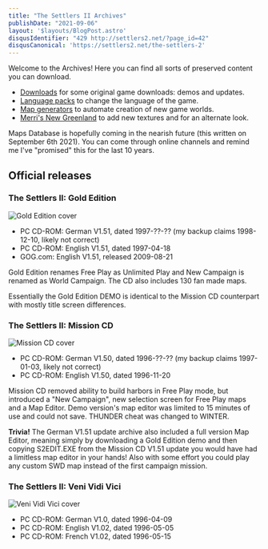 ```yaml
---
title: "The Settlers II Archives"
publishDate: "2021-09-06"
layout: '$layouts/BlogPost.astro'
disqusIdentifier: "429 http://settlers2.net/?page_id=42"
disqusCanonical: 'https://settlers2.net/the-settlers-2'
---
```


Welcome to the Archives! Here you can find all sorts of preserved content you can download.

- [Downloads](/archives/downloads) for some original game downloads: demos and updates.
- [Language packs](/archives/language-packs) to change the language of the game.
- [Map generators](/archives/map-generators) to automate creation of new game worlds.
- [Merri's New Greenland](/archives/texture-set-new-greenland) to add new textures and for an alternate look.

Maps Database is hopefully coming in the nearish future (this written on September 6th 2021). You can come through online channels and remind me I've "promised" this for the last 10 years.

## Official releases

### The Settlers II: Gold Edition

![Gold Edition cover](/wp-content/uploads/2011/07/The-Settlers-II-Gold-Edition-B.jpg)

- PC CD-ROM: German V1.51, dated 1997-??-?? (my backup claims 1998-12-10, likely not correct)
- PC CD-ROM: English V1.51, dated 1997-04-18
- GOG.com: English V1.51, released 2009-08-21

Gold Edition renames Free Play as Unlimited Play and New Campaign is renamed as World Campaign. The CD also includes 130 fan made maps.

Essentially the Gold Edition DEMO is identical to the Mission CD counterpart with mostly title screen differences.

### The Settlers II: Mission CD

![Mission CD cover](/wp-content/uploads/2011/07/The-Settlers-II-Mission-CD-B.jpg)

- PC CD-ROM: German V1.50, dated 1996-??-?? (my backup claims 1997-01-03, likely not correct)
- PC CD-ROM: English V1.50, dated 1996-11-20

Mission CD removed ability to build harbors in Free Play mode, but introduced a "New Campaign", new selection screen for Free Play maps and a Map Editor. Demo version's map editor was limited to 15 minutes of use and could not save. THUNDER cheat was changed to WINTER.

**Trivia!** The German V1.51 update archive also included a full version Map Editor, meaning simply by downloading a Gold Edition demo and then copying S2EDIT.EXE from the Mission CD V1.51 update you would have had a limitless map editor in your hands! Also with some effort you could play any custom SWD map instead of the first campaign mission.

### The Settlers II: Veni Vidi Vici

![Veni Vidi Vici cover](/wp-content/uploads/2011/07/The-Settlers-II-Veni-Vidi-Vici-C.jpg)

- PC CD-ROM: German V1.0, dated 1996-04-09
- PC CD-ROM: English V1.02, dated 1996-05-05
- PC CD-ROM: French V1.02, dated 1996-05-15
